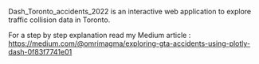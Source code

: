 Dash_Toronto_accidents_2022 is an interactive web application to explore traffic collision data in Toronto.

For a step by step explanation read my Medium article : https://medium.com/@omrimagma/exploring-gta-accidents-using-plotly-dash-0f83f7741e01
